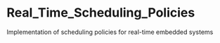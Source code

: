 # Real_Time_Scheduling_Policies
Implementation of scheduling policies for real-time embedded systems
